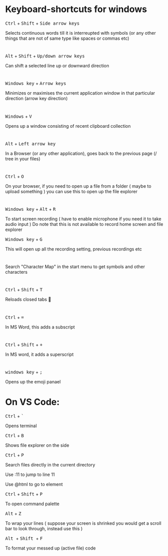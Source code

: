 # Keyboard-shortcuts for windows

<kbd>Ctrl</kbd> + <kbd>Shift</kbd> + <kbd>Side arrow keys</kbd>

Selects continuous words till it is interreupted with symbols (or any other things that are not of same type like spaces or commas etc)

#
<kbd>Alt</kbd> + <kbd>Shift</kbd> + <kbd>Up/down arrow keys</kbd>

Can shift a selected line up or downward direction

#
<kbd>Windows key</kbd> + <kbd>Arrow keys</kbd>

Minimizes or maximises the current application window in that particular direction (arrow key direction)

#
<kbd>Windows</kbd> + <kbd> V </kbd>

Opens up a window consisting of recent clipboard collection

#
<kbd>Alt</kbd> + <kbd> Left arrow key </kbd>

In a Browser (or any other application), goes back to the previous page (/ tree in your files)

#
<kbd> Ctrl</kbd> + <kbd>O</kbd>

On your browser, if you need to open up a file from a folder ( maybe to upload something ) you can use this to open up the file explorer

#
<kbd>Windows key</kbd> + <kbd>Alt</kbd> + <kbd>R</kbd>

To start screen recording ( have to enable microphone if you need it to take audio input ) 
Do note that this is not available to record home screen and file explorer

<kbd>Windows key</kbd> + <kbd> G</kbd>

This will open up all the recording setting, previous recordings etc

#
Search "Character Map" in the start menu to get symbols and other characters 

#
<kbd>Ctrl</kbd> + <kbd>Shift</kbd> + <kbd>T</kbd>

Reloads closed tabs 💙
#
<kbd>Ctrl</kbd> + <kbd>=</kbd>

In MS Word, this adds a subscript
#

<kbd>Ctrl</kbd> + <kbd>Shift</kbd> + <kbd> + </kbd>

In MS word, it adds a superscript

#
<kbd>windows key</kbd> + <kbd> ; </kbd>

Opens up the emoji panael

# On VS Code:
<kbd>Ctrl</kbd> + <kbd>`</kbd>

Opens terminal

<kbd>Ctrl</kbd> + <kbd> B</kbd>

Shows file explorer on the side

<kbd>Ctrl</kbd> + <kbd>P</kbd>

Search files directly in the current directory

Use :11 to jump to line 11

Use @html to go to element

<kbd> Ctrl</kbd> + <kbd>Shift</kbd> + <kbd> P</kbd>

To open command palette

<kbd>Alt</kbd> + <kbd>Z</kbd>

To wrap your lines ( suppose your screen is shrinked you would get a scroll bar to look through, instead use this )

<kbd> Alt </kbd> + <kbd> Shift </kbd> + <kbd> F </kbd>

To format your messed up (active file) code
